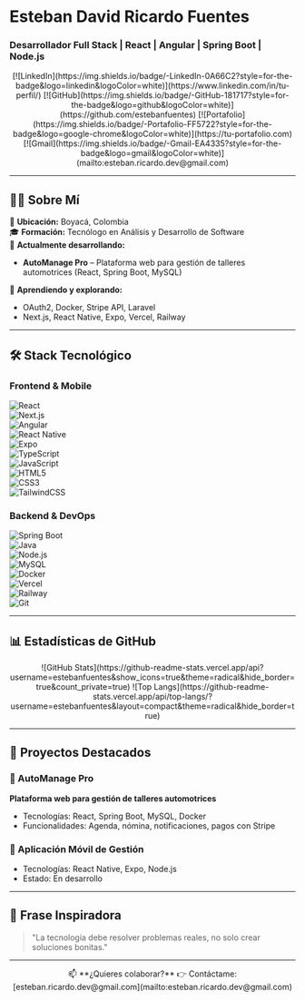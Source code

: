 # Esteban David Ricardo Fuentes  
### Desarrollador Full Stack | React | Angular | Spring Boot | Node.js

<div align="center">  
[![LinkedIn](https://img.shields.io/badge/-LinkedIn-0A66C2?style=for-the-badge&logo=linkedin&logoColor=white)](https://www.linkedin.com/in/tu-perfil/)  
[![GitHub](https://img.shields.io/badge/-GitHub-181717?style=for-the-badge&logo=github&logoColor=white)](https://github.com/estebanfuentes)  
[![Portafolio](https://img.shields.io/badge/-Portafolio-FF5722?style=for-the-badge&logo=google-chrome&logoColor=white)](https://tu-portafolio.com)  
[![Gmail](https://img.shields.io/badge/-Gmail-EA4335?style=for-the-badge&logo=gmail&logoColor=white)](mailto:esteban.ricardo.dev@gmail.com)  
  
</div>

---

## 👨‍💻 Sobre Mí

📍 **Ubicación:** Boyacá, Colombia  
🎓 **Formación:** Tecnólogo en Análisis y Desarrollo de Software  
🚀 **Actualmente desarrollando:**  
- **AutoManage Pro** – Plataforma web para gestión de talleres automotrices (React, Spring Boot, MySQL)  

🧠 **Aprendiendo y explorando:**  
- OAuth2, Docker, Stripe API, Laravel  
- Next.js, React Native, Expo, Vercel, Railway  

---

## 🛠️ Stack Tecnológico

### Frontend & Mobile  
![React](https://img.shields.io/badge/-React-61DAFB?style=flat-square&logo=react&logoColor=black)  
![Next.js](https://img.shields.io/badge/-Next.js-000000?style=flat-square&logo=next.js&logoColor=white)  
![Angular](https://img.shields.io/badge/-Angular-DD0031?style=flat-square&logo=angular&logoColor=white)  
![React Native](https://img.shields.io/badge/-React%20Native-61DAFB?style=flat-square&logo=react&logoColor=black)  
![Expo](https://img.shields.io/badge/-Expo-000020?style=flat-square&logo=expo&logoColor=white)  
![TypeScript](https://img.shields.io/badge/-TypeScript-3178C6?style=flat-square&logo=typescript&logoColor=white)  
![JavaScript](https://img.shields.io/badge/-JavaScript-F7DF1E?style=flat-square&logo=javascript&logoColor=black)  
![HTML5](https://img.shields.io/badge/-HTML5-E34F26?style=flat-square&logo=html5&logoColor=white)  
![CSS3](https://img.shields.io/badge/-CSS3-1572B6?style=flat-square&logo=css3&logoColor=white)  
![TailwindCSS](https://img.shields.io/badge/-TailwindCSS-06B6D4?style=flat-square&logo=tailwind-css&logoColor=white)  

### Backend & DevOps  
![Spring Boot](https://img.shields.io/badge/-Spring%20Boot-6DB33F?style=flat-square&logo=spring-boot&logoColor=white)  
![Java](https://img.shields.io/badge/-Java-007396?style=flat-square&logo=java&logoColor=white)  
![Node.js](https://img.shields.io/badge/-Node.js-339933?style=flat-square&logo=node.js&logoColor=white)  
![MySQL](https://img.shields.io/badge/-MySQL-4479A1?style=flat-square&logo=mysql&logoColor=white)  
![Docker](https://img.shields.io/badge/-Docker-2496ED?style=flat-square&logo=docker&logoColor=white)  
![Vercel](https://img.shields.io/badge/-Vercel-000000?style=flat-square&logo=vercel&logoColor=white)  
![Railway](https://img.shields.io/badge/-Railway-0B0D0E?style=flat-square&logo=railway&logoColor=white)  
![Git](https://img.shields.io/badge/-Git-F05032?style=flat-square&logo=git&logoColor=white)  

---

## 📊 Estadísticas de GitHub

<div align="center">  
![GitHub Stats](https://github-readme-stats.vercel.app/api?username=estebanfuentes&show_icons=true&theme=radical&hide_border=true&count_private=true)  
![Top Langs](https://github-readme-stats.vercel.app/api/top-langs/?username=estebanfuentes&layout=compact&theme=radical&hide_border=true)  
</div>

---

## 🚀 Proyectos Destacados

### 🔧 AutoManage Pro  
**Plataforma web para gestión de talleres automotrices**  
- Tecnologías: React, Spring Boot, MySQL, Docker  
- Funcionalidades: Agenda, nómina, notificaciones, pagos con Stripe  

### 📱 Aplicación Móvil de Gestión  
- Tecnologías: React Native, Expo, Node.js  
- Estado: En desarrollo  

---

## 📌 Frase Inspiradora  

> "La tecnología debe resolver problemas reales, no solo crear soluciones bonitas."

---

<div align="center">  
📫 **¿Quieres colaborar?**  
👉 Contáctame: [esteban.ricardo.dev@gmail.com](mailto:esteban.ricardo.dev@gmail.com)  
</div>

